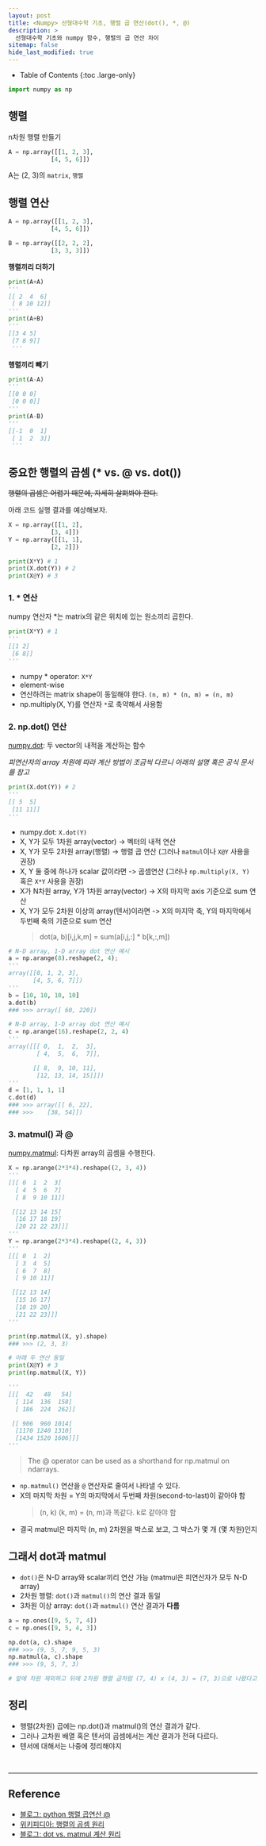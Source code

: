 ```yaml
---
layout: post
title: <Numpy> 선형대수학 기초, 행렬 곱 연산(dot(), *, @)
description: >
  선형대수학 기초와 numpy 함수, 행렬의 곱 연산 차이
sitemap: false
hide_last_modified: true
---
```


- Table of Contents
{:toc .large-only}


~~~python
import numpy as np
~~~

## 행렬
n차원 행렬 만들기  
~~~python
A = np.array([[1, 2, 3],
            [4, 5, 6]])
~~~
A는 (2, 3)의 `matrix`, `행렬` 


## 행렬 연산
~~~python
A = np.array([[1, 2, 3],
            [4, 5, 6]])

B = np.array([[2, 2, 2],
            [3, 3, 3]])
~~~

**행렬끼리 더하기**  
~~~python
print(A+A)
'''
[[ 2  4  6]
 [ 8 10 12]]
'''
print(A+B)
'''
[[3 4 5]
 [7 8 9]]
 '''
~~~

**행렬끼리 빼기**
~~~python
print(A-A)
'''
[[0 0 0]
 [0 0 0]]
'''
print(A-B)
'''
[[-1  0  1]
 [ 1  2  3]]
 '''
~~~

## 중요한 행렬의 곱셈 (* vs. @ vs. dot())

~~행렬의 곱셈은 어렵기 때문에, 자세히 살펴봐야 한다.~~

아래 코드 실행 결과를 예상해보자.

~~~python
X = np.array([[1, 2],
            [3, 4]])
Y = np.array([[1, 1],
            [2, 2]])

print(X*Y) # 1
print(X.dot(Y)) # 2
print(X@Y) # 3
~~~

### 1. * 연산
numpy 연산자 *는 matrix의 같은 위치에 있는 원소끼리 곱한다.

~~~python
print(X*Y) # 1
'''
[[1 2]
 [6 8]]
'''
~~~

- numpy * operator: `X*Y`
- element-wise
- 연산하려는 matrix shape이 동일해야 한다. `(n, m) * (n, m) = (n, m)`
- np.multiply(X, Y)를 연산자 `*`로 축약해서 사용함

### 2. np.dot() 연산
[numpy.dot](https://numpy.org/doc/stable/reference/generated/numpy.dot.html#numpy.dot): 두 vector의 내적을 계산하는 함수

*피연산자의 array 차원에 따라 계산 방법이 조금씩 다르니 아래의 설명 혹은 공식 문서를 참고*

~~~python
print(X.dot(Y)) # 2
'''
[[ 5  5]
 [11 11]]
'''
~~~

- numpy.dot: `X.dot(Y)`
- X, Y가 모두 1차원 array(vector) -> 벡터의 내적 연산
- X, Y가 모두 2차원 array(행렬) -> 행렬 곱 연산 (그러나 `matmul`이나 `X@Y` 사용을 권장)
- X, Y 둘 중에 하나가 scalar 값이라면 -> 곱셈연산 (그러나 `np.multiply(X, Y)` 혹은 `X*Y` 사용을 권장)
- X가 N차원 array, Y가 1차원 array(vector) -> X의 마지막 axis 기준으로 sum 연산
- X, Y가 모두 2차원 이상의 array(텐서)이라면 -> X의 마지막 축, Y의 마지막에서 두번째 축의 기준으로 sum 연산
    > dot(a, b)[i,j,k,m] = sum(a[i,j,:] * b[k,:,m])

~~~python
# N-D array, 1-D array dot 연산 예시
a = np.arange(8).reshape(2, 4); 
'''
array([[0, 1, 2, 3],
       [4, 5, 6, 7]])
'''
b = [10, 10, 10, 10]
a.dot(b)
### >>> array([ 60, 220])
~~~

~~~python
# N-D array, 1-D array dot 연산 예시
c = np.arange(16).reshape(2, 2, 4)
'''
array([[[ 0,  1,  2,  3],
        [ 4,  5,  6,  7]],

       [[ 8,  9, 10, 11],
        [12, 13, 14, 15]]])
'''
d = [1, 1, 1, 1]
c.dot(d)
### >>> array([[ 6, 22],
### >>>    [38, 54]])
~~~


### 3. matmul() 과 @  
 [numpy.matmul](https://numpy.org/doc/stable/reference/generated/numpy.matmul.html): 다차원 array의 곱셈을 수행한다.

~~~python
X = np.arange(2*3*4).reshape((2, 3, 4))
'''
[[[ 0  1  2  3]
  [ 4  5  6  7]
  [ 8  9 10 11]]

 [[12 13 14 15]
  [16 17 18 19]
  [20 21 22 23]]]
'''
Y = np.arange(2*3*4).reshape((2, 4, 3))
'''
[[[ 0  1  2]
  [ 3  4  5]
  [ 6  7  8]
  [ 9 10 11]]

 [[12 13 14]
  [15 16 17]
  [18 19 20]
  [21 22 23]]]
'''

print(np.matmul(X, y).shape)
### >>> (2, 3, 3)

# 아래 두 연산 동일
print(X@Y) # 3
print(np.matmul(X, Y)) 

'''
[[[  42   48   54]
  [ 114  136  158]
  [ 186  224  262]]

 [[ 906  960 1014]
  [1170 1240 1310]
  [1434 1520 1606]]]
'''
~~~

> The @ operator can be used as a shorthand for np.matmul on ndarrays.

- `np.matmul()` 연산을 `@` 연산자로 줄여서 나타낼 수 있다.
- X의 마지막 차원 = Y의 마지막에서 두번째 차원(second-to-last)이 같아야 함
    > (n, k) (k, m) = (n, m)과 똑같다. k로 같아야 함
- 결국 matmul은 마지막 (n, m) 2차원을 박스로 보고, 그 박스가 몇 개 (몇 차원)인지

## 그래서 dot과 matmul

- `dot()`은 N-D array와 scalar끼리 연산 가능 (matmul은 피연산자가 모두 N-D array)
- 2차원 행렬: `dot()`과 `matmul()`의 연산 결과 동일
- 3차원 이상 array: `dot()`과 `matmul()` 연산 결과가 **다름**

~~~python
a = np.ones([9, 5, 7, 4])
c = np.ones([9, 5, 4, 3])

np.dot(a, c).shape
### >>> (9, 5, 7, 9, 5, 3)
np.matmul(a, c).shape
### >>> (9, 5, 7, 3)

# 앞에 차원 제외하고 뒤에 2차원 행렬 곱처럼 (7, 4) x (4, 3) = (7, 3)으로 나왔다고 생각
~~~


## 정리
- 행렬(2차원) 곱에는 np.dot()과 matmul()의 연산 결과가 같다.
- 그러나 고차원 배열 혹은 텐서의 곱셈에서는 계산 결과가 전혀 다르다.
- 텐서에 대해서는 나중에 정리해야지

<br>

---

## Reference
- [블로그: python 행렬 곱연산 @](https://cyber0946.tistory.com/64) 
- [위키피디아: 행렬의 곱셈 원리](https://ko.wikipedia.org/wiki/%ED%96%89%EB%A0%AC_%EA%B3%B1%EC%85%88)
- [블로그: dot vs. matmul 계산 원리](https://blog.naver.com/cjh226/221356884894) 